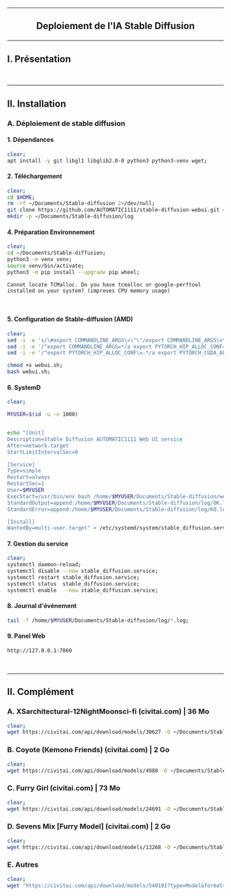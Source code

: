 ------------------------------------------------------------------------------------------------------------------------------------------------------------------------------------------------
## <p align='center'> Deploiement de l'IA Stable Diffusion </p>


------------------------------------------------------------------------------------------------------------------------------------------------------------------------------------------------
## I. Présentation

<br />

------------------------------------------------------------------------------------------------------------------------------------------------------------------------------------------------
## II. Installation
### A. Déploiement de stable diffusion
#### 1. Dépendances
```bash
clear;
apt install -y git libgl1 libglib2.0-0 python3 python3-venv wget;
```

#### 2. Téléchargement

```bash
clear;
cd $HOME;
rm -rf ~/Documents/Stable-diffusion 2>/dev/null;
git clone https://github.com/AUTOMATIC1111/stable-diffusion-webui.git ~/Documents/Stable-diffusion 2>/dev/null;
mkdir -p ~/Documents/Stable-diffusion/log
```

#### 4. Préparation Environnement
```bash
clear;
cd ~/Documents/Stable-diffusion;
python3 -m venv venv;
source venv/bin/activate;
python3 -m pip install --upgrade pip wheel;
```

`Cannot locate TCMalloc. Do you have tcmalloc or google-perftool installed on your system? (improves CPU memory usage)` 

<br />

#### 5. Configuration de Stable-diffusion (AMD)
```bash
clear;
sed -i -e 's/\#export COMMANDLINE_ARGS\=\"\"/export COMMANDLINE_ARGS\=\"--skip-torch-cuda-test --precision full --no-half\"/g'                 ~/Documents/Stable-diffusion/webui-user.sh;
sed -i -e '/^export COMMANDLINE_ARGS=*/a export PYTORCH_HIP_ALLOC_CONF="garbage_collection_threshold:0.6,max_split_size_mb:128\"'              ~/Documents/Stable-diffusion/webui-user.sh;
sed -i -e '/^export PYTORCH_HIP_ALLOC_CONF\=.*/a export PYTORCH_CUDA_ALLOC_CONF\=\"garbage_collection_threshold\:0.6,max_split_size_mb:128\"'  ~/Documents/Stable-diffusion/webui-user.sh;

chmod +x webui.sh;
bash webui.sh;
```





#### 6. SystemD
```bash
clear;

MYUSER=$(id -u -n 1000)


echo "[Unit]
Description=Stable Diffusion AUTOMATIC1111 Web UI service
After=network.target
StartLimitIntervalSec=0

[Service]
Type=simple
Restart=always
RestartSec=1
User=$MYUSER
ExecStart=/usr/bin/env bash /home/$MYUSER/Documents/Stable-diffusion/webui.sh
StandardOutput=append:/home/$MYUSER/Documents/Stable-diffusion/log/OK.log
StandardError=append:/home/$MYUSER/Documents/Stable-diffusion/log/KO.log

[Install]
WantedBy=multi-user.target" > /etc/systemd/system/stable_diffusion.service;
```

#### 7. Gestion du service
```bash
clear;
systemctl daemon-reload;
systemctl disable --now stable_diffusion.service;
systemctl restart stable_diffusion.service;
systemctl status  stable_diffusion.service;
systemctl enable  --now stable_diffusion.service;
```

#### 8. Journal d'événement
```bash
tail -f /home/$MYUSER/Documents/Stable-diffusion/log/*.log;
```

#### 9. Panel Web
```bash
http://127.0.0.1:7860
``` 

<br />

------------------------------------------------------------------------------------------------------------------------------------------------------------------------------------------------
## II. Complément
### A. XSarchitectural-12NightMoonsci-fi (civitai.com) | 36 Mo
```bash
clear;
wget https://civitai.com/api/download/models/30627 -O ~/Documents/Stable-diffusion/models/Lora/XSarchitectural-12NightMoonsci-fi.safetensors;
```

### B. Coyote (Kemono Friends) (civitai.com) | 2 Go
```bash
clear;
wget https://civitai.com/api/download/models/4980 -O ~/Documents/Stable-diffusion/models/Lora/Sci-Fi_Diffusion_v1.0.safetensors;
```

### C. Furry Girl (civitai.com) | 73 Mo
```bash
clear;
wget https://civitai.com/api/download/models/24691 -O ~/Documents/Stable-diffusion/models/Lora/Furry-girl.safetensors;
```

### D. Sevens Mix [Furry Model] (civitai.com) | 2 Go
```bash
clear;
wget https://civitai.com/api/download/models/13268 -O ~/Documents/Stable-diffusion/models/Stable-diffusion/sevens-mix-furry-model.safetensors;
```

### E. Autres
```bash
clear;
wget "https://civitai.com/api/download/models/540181?type=Model&format=SafeTensor&token=b5eb9a6bab84491d049bfa7a5a7fe004"

```


